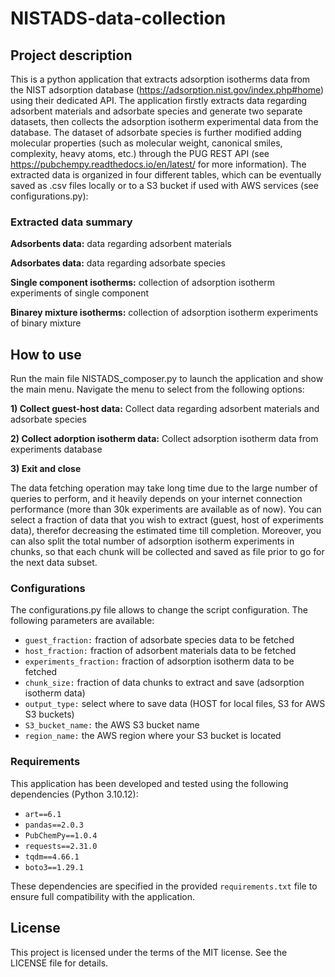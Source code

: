 # NISTADS-data-collection

## Project description
This is a python application that extracts adsorption isotherms data from the NIST adsorption database (https://adsorption.nist.gov/index.php#home) using their dedicated API. The application firstly extracts data regarding adsorbent materials and adsorbate species and generate two separate datasets, then collects the adsorption isotherm experimental data from the database. The dataset of adsorbate species is further modified adding molecular properties (such as molecular weight, canonical smiles, complexity, heavy atoms, etc.) through the PUG REST API (see https://pubchempy.readthedocs.io/en/latest/ for more information). The extracted data is organized in four different tables, which can be eventually saved as .csv files locally or to a S3 bucket if used with AWS services (see configurations.py):

### Extracted data summary

**Adsorbents data:** data regarding adsorbent materials 

**Adsorbates data:** data regarding adsorbate species

**Single component isotherms:** collection of adsorption isotherm experiments of single component

**Binarey mixture isotherms:** collection of adsorption isotherm experiments of binary mixture

## How to use
Run the main file NISTADS_composer.py to launch the application and show the main menu. Navigate the menu to select from the following options:

**1) Collect guest-host data:** Collect data regarding adsorbent materials and adsorbate species

**2) Collect adorption isotherm data:** Collect adsorption isotherm data from experiments database

**3) Exit and close**

The data fetching operation may take long time due to the large number of queries to perform, and it heavily depends on your internet connection performance (more than 30k experiments are available as of now). You can select a fraction of data that you wish to extract (guest, host of experiments data), therefor decreasing the estimated time till completion. Moreover, you can also split the total number of adsorption isotherm experiments in chunks, so that each chunk will be collected and saved as file prior to go for the next data subset.

### Configurations
The configurations.py file allows to change the script configuration. The following parameters are available:

- `guest_fraction:` fraction of adsorbate species data to be fetched
- `host_fraction:` fraction of adsorbent materials data to be fetched
- `experiments_fraction:` fraction of adsorption isotherm data to be fetched
- `chunk_size:` fraction of data chunks to extract and save (adsorption isotherm data)
- `output_type:` select where to save data (HOST for local files, S3 for AWS S3 buckets)
- `S3_bucket_name:` the AWS S3 bucket name
- `region_name:` the AWS region where your S3 bucket is located

### Requirements
This application has been developed and tested using the following dependencies (Python 3.10.12):

- `art==6.1`
- `pandas==2.0.3`
- `PubChemPy==1.0.4`
- `requests==2.31.0`
- `tqdm==4.66.1`
- `boto3==1.29.1`

These dependencies are specified in the provided `requirements.txt` file to ensure full compatibility with the application. 

## License
This project is licensed under the terms of the MIT license. See the LICENSE file for details.


